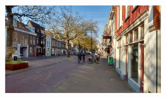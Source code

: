 <!-- 
.. title: پیاده‌روی در دلفت-صبح بیست آوریل دوهزار و پانزده
.. slug: 2015-04-20-lopen-in-delft-morgen
.. date: 2015-04-20 10:14:54 UTC+02:00
.. tags: 
.. category: پیاده‌روی در دلفت
.. link: 
.. description: 
.. type: text
-->

![delft](/20150420_delft_morgen_small.jpg)

